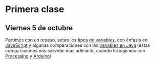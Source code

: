 # Primera clase
## Viernes 5 de octubre

Partimos con un repaso, sobre los [tipos de variables](https://librosweb.es/libro/javascript/capitulo-3/tipos-de-variables.html), con énfasis en [JavaScript](https://librosweb.es/libro/javascript/capitulo-1.html) y algunas comparaciones con las [variables en Java](https://users.dcc.uchile.cl/~lmateu/Java/Apuntes/tiposprim.htm) (estas comparaciones nos servirán más adelante, cuando trabajemos con [Processing](https://github.com/profesorfaco/DGP502-2018/wiki/Processing) y [Arduino](https://github.com/profesorfaco/DGP502-2018/wiki/Arduino))
